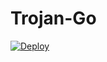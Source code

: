 # Trojan-Go

[![Deploy](https://www.herokucdn.com/deploy/button.svg)](https://dashboard.heroku.com/new?template=https://github.com/jksejfe/heroku-trojan-go)
